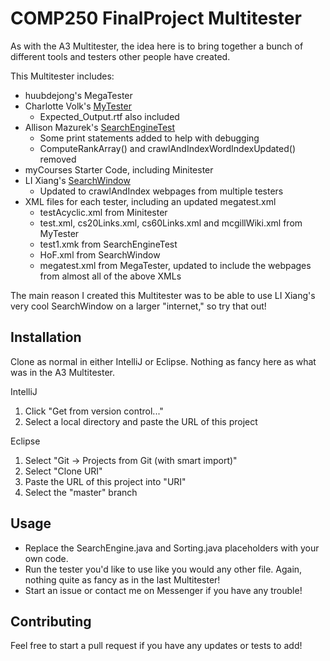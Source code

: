 # COMP250 FinalProject Multitester

As with the A3 Multitester, the idea here is to bring together a bunch of different tools and testers other people have created.

This Multitester includes:
* huubdejong's MegaTester
* Charlotte Volk's [MyTester](https://github.com/charlottevolk/250-Final-Project-Tester)
   * Expected_Output.rtf also included
* Allison Mazurek's [SearchEngineTest](https://github.com/allisonmazurek/TesterFinalProject_COMP_250)
   * Some print statements added to help with debugging
   * ComputeRankArray() and crawlAndIndexWordIndexUpdated() removed
* myCourses Starter Code, including Minitester
* LI Xiang's [SearchWindow](https://drive.google.com/file/d/13qYcZ7th0yHrzG74eybkw5kq29Mc5Zc0/view)
   * Updated to crawlAndIndex webpages from multiple testers
* XML files for each tester, including an updated megatest.xml
   * testAcyclic.xml from Minitester
   * test.xml, cs20Links.xml, cs60Links.xml and mcgillWiki.xml from MyTester
   * test1.xmk from SearchEngineTest
   * HoF.xml from SearchWindow
   * megatest.xml from MegaTester, updated to include the webpages from almost all of the above XMLs
   

The main reason I created this Multitester was to be able to use LI Xiang's very cool SearchWindow on a larger "internet," so try that out!

## Installation
Clone as normal in either IntelliJ or Eclipse. Nothing as fancy here as what was in the A3 Multitester.

IntelliJ
1. Click "Get from version control..."
2. Select a local directory and paste the URL of this project

Eclipse
  1. Select "Git -> Projects from Git (with smart import)"
  2. Select "Clone URI"
  3. Paste the URL of this project into "URI"
  4. Select the "master" branch

## Usage
* Replace the SearchEngine.java and Sorting.java placeholders with your own code.
* Run the tester you'd like to use like you would any other file. Again, nothing quite as fancy as in the last Multitester! 
* Start an issue or contact me on Messenger if you have any trouble!

## Contributing
Feel free to start a pull request if you have any updates or tests to add!
